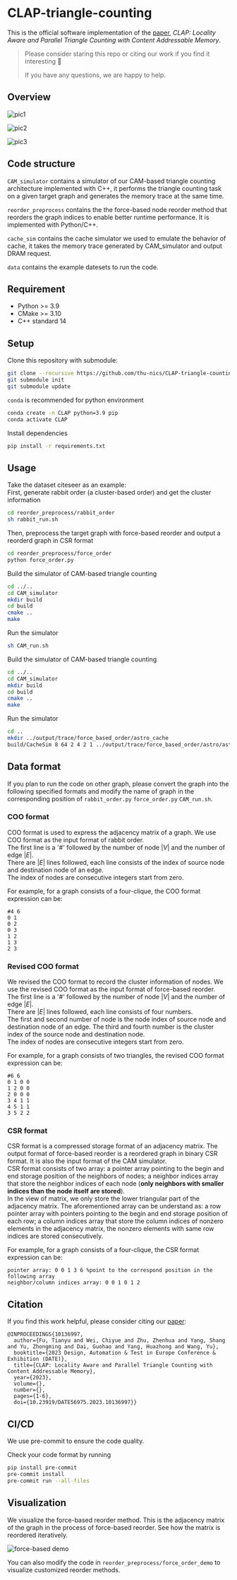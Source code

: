 # CLAP-triangle-counting

This is the official software implementation of the [paper](https://nicsefc.ee.tsinghua.edu.cn/nics_file/pdf/e30cd3d6-8152-4358-aca5-2d289c4ddcbf.pdf), *CLAP: Locality Aware and Parallel Triangle Counting with Content Addressable Memory*.

> Please consider staring this repo or citing our work if you find it interesting 🙌
> 
> If you have any questions, we are happy to help.

## Overview

![pic1](https://github.com/thu-nics/CLAP-triangle-counting/blob/main/figure/slides1.gif)

![pic2](https://github.com/thu-nics/CLAP-triangle-counting/blob/main/figure/slides2.gif)

![pic3](https://github.com/thu-nics/CLAP-triangle-counting/blob/main/figure/slides3.png)

## Code structure

`CAM_simulator` contains a simulator of our CAM-based triangle counting architecture implemented with C++, it performs the triangle counting task on a given target graph and generates the memory trace at the same time.  

`reorder_preprocess` contains the the force-based node reorder method that reorders the graph indices to enable better runtime performance. It is implemented with Python/C++.

`cache_sim` contains the cache simulator we used to emulate the behavior of cache, it takes the memory trace generated by CAM_simulator and output DRAM request.

`data` contains the example datesets to run the code.  

## Requirement

- Python >= 3.9
- CMake >= 3.10
- C++ standard 14

## Setup

Clone this repository with submodule:  
```bash
git clone --recursive https://github.com/thu-nics/CLAP-triangle-counting.git
git submodule init
git submodule update
```

`conda` is recommended for python environment  
```bash
conda create -n CLAP python=3.9 pip
conda activate CLAP
```

Install dependencies
```bash
pip install -r requirements.txt
```

## Usage

Take the dataset citeseer as an example:  
First, generate rabbit order (a cluster-based order) and get the cluster information
```bash
cd reorder_preprocess/rabbit_order
sh rabbit_run.sh
```


Then, preprocess the target graph with force-based reorder and output a reorderd graph in CSR format  
```bash
cd reorder_preprocess/force_order
python force_order.py
```

Build the simulator of CAM-based triangle counting
```bash
cd ../..
cd CAM_simulator
mkdir build
cd build
cmake ..
make
```

Run the simulator
```bash
sh CAM_run.sh
```

Build the simulator of CAM-based triangle counting
```bash
cd ../..
cd CAM_simulator
mkdir build
cd build
cmake ..
make
```

Run the simulator
```bash
cd ..
mkdir ../output/trace/force_based_order/astro_cache
build/CacheSim 8 64 2 4 2 1 ../output/trace/force_based_order/astro/astro0.trace ../output/trace/force_based_order/astro_cache/astro0.trace
```


## Data format

If you plan to run the code on other graph, please convert the graph into the following specified formats and modify the name of graph in the corresponding position of `rabbit_order.py` `force_order.py` `CAM_run.sh`.

### COO format

COO format is used to express the adjacency matrix of a graph. We use COO format as the input format of rabbit order.  
The first line is a '#' followed by the number of node $|V|$ and the number of edge $|E|$.  
There are $|E|$ lines followed, each line consists of the index of source node and destination node of an edge.  
The index of nodes are consecutive integers start from zero.  

For example, for a graph consists of a four-clique, the COO format expression can be:
```
#4 6
0 1
0 2
0 3
1 2
1 3
2 3
```

### Revised COO format

We revised the COO format to record the cluster information of nodes. We use the revised COO format as the input format of force-based reorder.  
The first line is a '#' followed by the number of node $|V|$ and the number of edge $|E|$.  
There are $|E|$ lines followed, each line consists of four numbers.  
The first and second number of node is the node index of source node and destination node of an edge. The third and fourth number is the cluster index of the source node and destination node.  
The index of nodes are consecutive integers start from zero.  

For example, for a graph consists of two triangles, the revised COO format expression can be:
```
#6 6
0 1 0 0
1 2 0 0
2 0 0 0
3 4 1 1
4 5 1 1
3 5 2 2
```

### CSR format

CSR format is a compressed storage format of an adjacency matrix. The output format of force-based reorder is a reordered graph in binary CSR format. It is also the input format of the CAM simulator.  
CSR format consists of two array: a pointer array pointing to the begin and end storage position of the neighbors of nodes; a neighbor indices array that store the neighbor indices of each node (**only neighbors with smaller indices than the node itself are stored**).  
In the view of matrix, we only store the lower triangular part of the adjacency matrix. The aforementioned array can be understand as: a row pointer array with pointers pointing to the begin and end storage position of each row; a column indices array that store the column indices of nonzero elements in the adjacency matrix, the nonzero elements with same row indices are stored consecutively.

For example, for a graph consists of a four-clique, the CSR format expression can be:
```
pointer array: 0 0 1 3 6 %point to the correspond position in the following array
neighbor/column indices array: 0 0 1 0 1 2
```

## Citation

If you find this work helpful, please consider citing our [paper](https://nicsefc.ee.tsinghua.edu.cn/nics_file/pdf/e30cd3d6-8152-4358-aca5-2d289c4ddcbf.pdf):
```
@INPROCEEDINGS{10136997,
  author={Fu, Tianyu and Wei, Chiyue and Zhu, Zhenhua and Yang, Shang and Yu, Zhongming and Dai, Guohao and Yang, Huazhong and Wang, Yu},
  booktitle={2023 Design, Automation & Test in Europe Conference & Exhibition (DATE)},
  title={CLAP: Locality Aware and Parallel Triangle Counting with Content Addressable Memory},
  year={2023},
  volume={},
  number={},
  pages={1-6},
  doi={10.23919/DATE56975.2023.10136997}}
```

## CI/CD

We use pre-commit to ensure the code quality.

Check your code format by running

```bash
pip install pre-commit
pre-commit install
pre-commit run --all-files
```

## Visualization

We visualize the force-based reorder method.
This is the adjacency matrix of the graph in the process of force-based reorder. See how the matrix is reordered iteratively.

![force-based demo](https://github.com/thu-nics/CLAP-triangle-counting/blob/main/figure/force_based_reorder_demo.gif)

You can also modify the code in `reorder_preprocess/force_order_demo` to visualize customized reorder methods.
